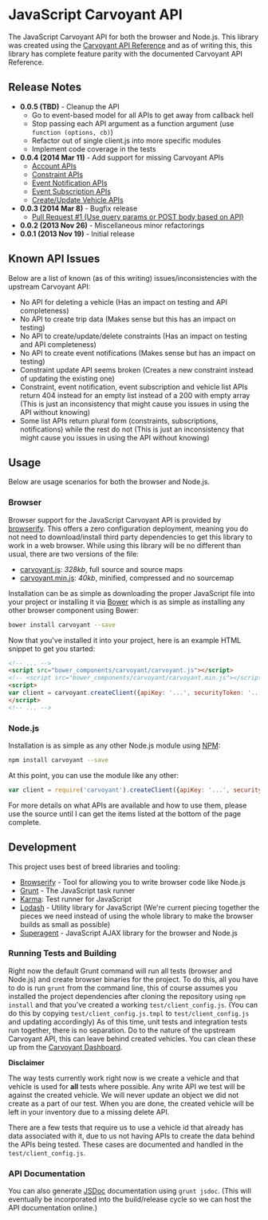 # JavaScript Carvoyant API

The JavaScript Carvoyant API for both the browser and Node.js.  This library was created using the
[Carvoyant API Reference](http://confluence.carvoyant.com/display/PUBDEV/Carvoyant+API) and as of writing this,
this library has complete feature parity with the documented Carvoyant API Reference.

## Release Notes

* **0.0.5 (TBD)** - Cleanup the API
    * Go to event-based model for all APIs to get away from callback hell
    * Stop passing each API argument as a function argument (use `function (options, cb)`)
    * Refactor out of single client.js into more specific modules
    * Implement code coverage in the tests
* **0.0.4 (2014 Mar 11)** - Add support for missing Carvoyant APIs
    * [Account APIs][carvoyant-account-apis]
    * [Constraint APIs][carvoyant-constraint-apis]
    * [Event Notification APIs][carvoyant-event-notification-apis]
    * [Event Subscription APIs][carvoyant-event-subscription-apis]
    * [Create/Update Vehicle APIs][carvoyant-vehicle-apis]
* **0.0.3 (2014 Mar 8)** - Bugfix release
    * [Pull Request #1 (Use query params or POST body based on API)][pr1]
* **0.0.2 (2013 Nov 26)** - Miscellaneous minor refactorings
* **0.0.1 (2013 Nov 19)** - Initial release

## Known API Issues

Below are a list of known (as of this writing) issues/inconsistencies with the upstream Carvoyant API:

* No API for deleting a vehicle (Has an impact on testing and API completeness)
* No API to create trip data (Makes sense but this has an impact on testing)
* No API to create/update/delete constraints (Has an impact on testing and API completeness)
* No API to create event notifications (Makes sense but has an impact on testing)
* Constraint update API seems broken (Creates a new constraint instead of updating the existing one)
* Constraint, event notification, event subscription and vehicle list APIs return 404 instead for an empty list instead
of a 200 with empty array (This is just an inconsistency that might cause you issues in using the API without knowing)
* Some list APIs return plural form (constraints, subscriptions, notifications) while the rest do not (This is just an
inconsistency that might cause you issues in using the API without knowing)

## Usage

Below are usage scenarios for both the browser and Node.js.

### Browser

Browser support for the JavaScript Carvoyant API is provided by [browserify](http://browserify.org/).  This offers
a zero configuration deployment, meaning you do not need to download/install third party dependencies to get this
library to work in a web browser.  While using this library will be no different than usual, there are two versions
of the file:

* [carvoyant.js](https://raw.github.com/whitlockjc/carvoyant/master/carvoyant.js): _328kb_, full source and source maps
* [carvoyant.min.js](https://raw.github.com/whitlockjc/carvoyant/master/carvoyant.min.js): _40kb_, minified, compressed
and no sourcemap

Installation can be as simple as downloading the proper JavaScript file into your project or installing it via
[Bower](http://bower.io/) which is as simple as installing any other browser component using Bower:

```bash
bower install carvoyant --save
```

Now that you've installed it into your project, here is an example HTML snippet to get you started:

```html
<!-- ... -->
<script src="bower_components/carvoyant/carvoyant.js"></script>
<!-- <script src="bower_components/carvoyant/carvoyant.min.js"></script> -->
<script>
var client = carvoyant.createClient({apiKey: '...', securityToken: '...'});
</script>
<!-- ... -->
```

### Node.js

Installation is as simple as any other Node.js module using [NPM](https://npmjs.org/):

```bash
npm install carvoyant --save
````

At this point, you can use the module like any other:

```javascript
var client = require('carvoyant').createClient({apiKey: '...', securityToken: '...'});
````

For more details on what APIs are available and how to use them, please use the source until I can get the
items listed at the bottom of the page complete.

## Development

This project uses best of breed libraries and tooling:

* [Browserify](http://browserify.org/) - Tool for allowing you to write browser code like Node.js
* [Grunt](http://gruntjs.com/) - The JavaScript task runner
* [Karma](http://karma-runner.github.io/): Test runner for JavaScript
* [Lodash](http://lodash.com/) - Utility library for JavaScript (We're current piecing together the pieces we need
instead of using the whole library to make the browser builds as small as possible)
* [Superagent](http://visionmedia.github.io/superagent/) - JavaScript AJAX library for the browser and Node.js

### Running Tests and Building

Right now the default Grunt command will run all tests (browser and Node.js) and create browser binaries for the
project.  To do this, all you have to do is run `grunt` from the command line, this of course assumes you installed
the project dependencies after cloning the repository using `npm install` and that you've created a working
`test/client_config.js`.  (You can do this by copying `test/client_config.js.tmpl` to `test/client_config.js` and
updating accordingly)  As of this time, unit tests and integration tests run together, there is no separation.  Do
to the nature of the upstream Carvoyant API, this can leave behind created vehicles.  You can clean these up from
the [Carvoyant Dashboard][carvoyant-dashboard].

**Disclaimer**

The way tests currently work right now is we create a vehicle and that vehicle is used for **all** tests where
possible.  Any write API we test will be against the created vehicle.  We will never update an object we did not
create as a part of our test.  When you are done, the created vehicle will be left in your inventory due to a missing
delete API.

There are a few tests that require us to use a vehicle id that already has data associated with it, due to us not
having APIs to create the data behind the APIs being tested.  These cases are documented and handled in the
`test/client_config.js`.

### API Documentation

You can also generate [JSDoc](http://usejsdoc.org/) documentation using `grunt jsdoc`.  (This will eventually be
incorporated into the build/release cycle so we can host the API documentation online.)

[carvoyant-account-apis]: http://confluence.carvoyant.com/display/PUBDEV/Account
[carvoyant-constraint-apis]: http://confluence.carvoyant.com/display/PUBDEV/Constraint
[carvoyant-dashboard]: https://dash.carvoyant.com/
[carvoyant-event-notification-apis]: http://confluence.carvoyant.com/display/PUBDEV/EventNotification
[carvoyant-event-subscription-apis]: http://confluence.carvoyant.com/display/PUBDEV/EventSubscription
[carvoyant-vehicle-apis]: http://confluence.carvoyant.com/display/PUBDEV/Vehicle
[pr1]: https://github.com/whitlockjc/carvoyant/pull/1
